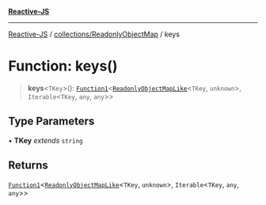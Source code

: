 [**Reactive-JS**](../../../README.md)

***

[Reactive-JS](../../../README.md) / [collections/ReadonlyObjectMap](../README.md) / keys

# Function: keys()

> **keys**\<`TKey`\>(): [`Function1`](../../../functions/type-aliases/Function1.md)\<[`ReadonlyObjectMapLike`](../../type-aliases/ReadonlyObjectMapLike.md)\<`TKey`, `unknown`\>, `Iterable`\<`TKey`, `any`, `any`\>\>

## Type Parameters

• **TKey** *extends* `string`

## Returns

[`Function1`](../../../functions/type-aliases/Function1.md)\<[`ReadonlyObjectMapLike`](../../type-aliases/ReadonlyObjectMapLike.md)\<`TKey`, `unknown`\>, `Iterable`\<`TKey`, `any`, `any`\>\>
